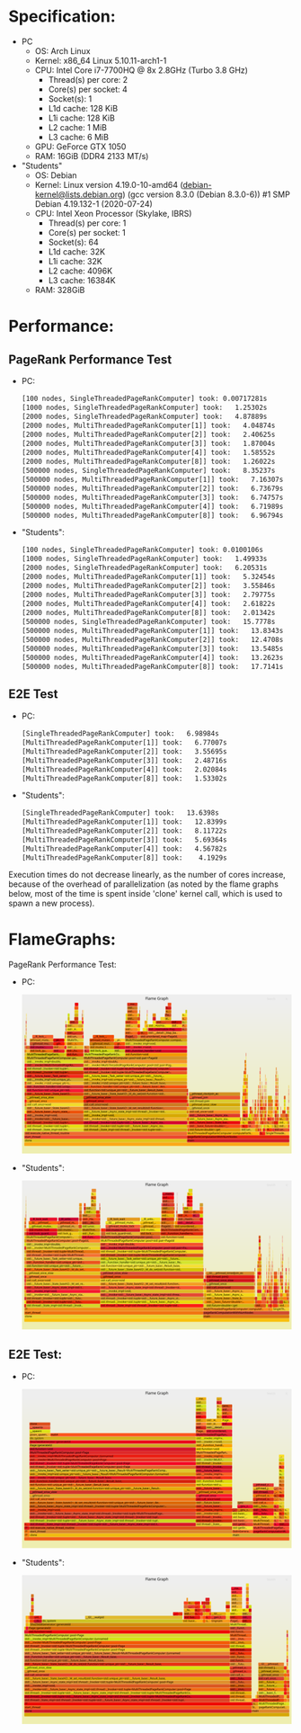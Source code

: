 # Specification:

- PC
    - OS: Arch Linux
    - Kernel: x86_64 Linux 5.10.11-arch1-1
    - CPU: Intel Core i7-7700HQ @ 8x 2.8GHz (Turbo 3.8 GHz)
        - Thread(s) per core:              2
        - Core(s) per socket:              4
        - Socket(s):                       1
        - L1d cache:                       128 KiB
        - L1i cache:                       128 KiB
        - L2 cache:                        1 MiB
        - L3 cache:                        6 MiB
    - GPU: GeForce GTX 1050
    - RAM: 16GiB (DDR4 2133 MT/s)
- "Students"
    - OS: Debian
    - Kernel: Linux version 4.19.0-10-amd64 (debian-kernel@lists.debian.org) (gcc version 8.3.0 (Debian 8.3.0-6)) #1 SMP Debian 4.19.132-1 (2020-07-24)
    - CPU: Intel Xeon Processor (Skylake, IBRS)
        - Thread(s) per core:  1
        - Core(s) per socket:  1
        - Socket(s):           64
        - L1d cache:           32K
        - L1i cache:           32K
        - L2 cache:            4096K
        - L3 cache:            16384K
    - RAM: 328GiB

# Performance:

## PageRank Performance Test

- PC:

    ```
  [100 nodes, SingleThreadedPageRankComputer] took: 0.00717281s
  [1000 nodes, SingleThreadedPageRankComputer] took:   1.25302s
  [2000 nodes, SingleThreadedPageRankComputer] took:   4.87889s
  [2000 nodes, MultiThreadedPageRankComputer[1]] took:   4.04874s
  [2000 nodes, MultiThreadedPageRankComputer[2]] took:   2.40625s
  [2000 nodes, MultiThreadedPageRankComputer[3]] took:   1.87004s
  [2000 nodes, MultiThreadedPageRankComputer[4]] took:   1.58552s
  [2000 nodes, MultiThreadedPageRankComputer[8]] took:   1.26022s
  [500000 nodes, SingleThreadedPageRankComputer] took:   8.35237s
  [500000 nodes, MultiThreadedPageRankComputer[1]] took:   7.16307s
  [500000 nodes, MultiThreadedPageRankComputer[2]] took:   6.73679s
  [500000 nodes, MultiThreadedPageRankComputer[3]] took:   6.74757s
  [500000 nodes, MultiThreadedPageRankComputer[4]] took:   6.71989s
  [500000 nodes, MultiThreadedPageRankComputer[8]] took:   6.96794s
    ```

- "Students":

    ```
  [100 nodes, SingleThreadedPageRankComputer] took: 0.0100106s
  [1000 nodes, SingleThreadedPageRankComputer] took:   1.49933s
  [2000 nodes, SingleThreadedPageRankComputer] took:   6.20531s
  [2000 nodes, MultiThreadedPageRankComputer[1]] took:   5.32454s
  [2000 nodes, MultiThreadedPageRankComputer[2]] took:   3.55846s
  [2000 nodes, MultiThreadedPageRankComputer[3]] took:   2.79775s
  [2000 nodes, MultiThreadedPageRankComputer[4]] took:   2.61822s
  [2000 nodes, MultiThreadedPageRankComputer[8]] took:   2.01342s
  [500000 nodes, SingleThreadedPageRankComputer] took:   15.7778s
  [500000 nodes, MultiThreadedPageRankComputer[1]] took:   13.8343s
  [500000 nodes, MultiThreadedPageRankComputer[2]] took:   12.4708s
  [500000 nodes, MultiThreadedPageRankComputer[3]] took:   13.5485s
  [500000 nodes, MultiThreadedPageRankComputer[4]] took:   13.2623s
  [500000 nodes, MultiThreadedPageRankComputer[8]] took:   17.7141s
     ```

## E2E Test

- PC:
  ```
  [SingleThreadedPageRankComputer] took:   6.98984s
  [MultiThreadedPageRankComputer[1]] took:   6.77007s
  [MultiThreadedPageRankComputer[2]] took:   3.55695s
  [MultiThreadedPageRankComputer[3]] took:   2.48716s
  [MultiThreadedPageRankComputer[4]] took:   2.02084s
  [MultiThreadedPageRankComputer[8]] took:   1.53302s
  ```
- "Students":

  ```
  [SingleThreadedPageRankComputer] took:   13.6398s
  [MultiThreadedPageRankComputer[1]] took:   12.8399s
  [MultiThreadedPageRankComputer[2]] took:   8.11722s
  [MultiThreadedPageRankComputer[3]] took:   5.69364s
  [MultiThreadedPageRankComputer[4]] took:   4.56782s
  [MultiThreadedPageRankComputer[8]] took:    4.1929s
  ```

Execution times do not decrease linearly, as the number of cores increase, because of the overhead of parallelization (as noted by the flame graphs below, most of the time is spent inside 'clone'
kernel call, which is used to spawn a new process).

# FlameGraphs:

PageRank Performance Test:

- PC:

  ![](pcResult2.svg "pcResult2")

- "Students":

  ![](studentsResult2.svg "studentsResult2")

## E2E Test:

- PC:

  ![](pcResult.svg "pcResult")

- "Students":

  ![](studentsResult.svg "studentsResult")
